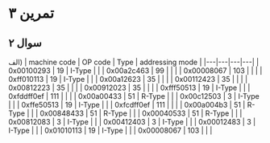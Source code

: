 
# تمرین ۳


## سوال ۲
الف)
| machine code | OP code | Type | addressing mode |
|---|---|---|---|
| 0x00100293 | 19 | I-Type |  |
| 0x00a2c463 | 99 |  |  |
| 0x00008067 | 103 |  |  |
| 0xff010113 | 19 | I-Type |  |
| 0x00a12623 | 35 |  |  |
| 0x00112423 | 35 |  |  |
| 0x00812223 | 35 |  |  |
| 0x00912023 | 35 |  |  |
| 0xfff50513 | 19 | I-Type |  |
| 0xfddff0ef | 111 |  |  |
| 0x00a00433 | 51 | R-Type |  |
| 0x00c12503 | 3 | I-Type |  |
| 0xffe50513 | 19 | I-Type |  |
| 0xfcdff0ef | 111 |  |  |
| 0x00a004b3 | 51 | R-Type |  |
| 0x00848433 | 51 | R-Type |  |
| 0x00040533 | 51 | R-Type |  |
| 0x00812083 | 3 | I-Type |  |
| 0x00412403 | 3 | I-Type |  |
| 0x00012483 | 3 | I-Type |  |
| 0x01010113 | 19 | I-Type |  |
| 0x00008067 | 103 |  |  |
